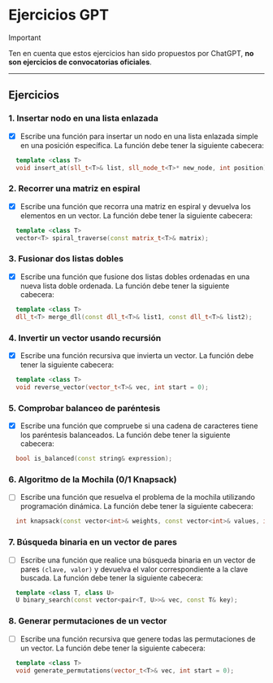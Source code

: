 # Ejercicios GPT

> [!IMPORTANT]
> Ten en cuenta que estos ejercicios han sido propuestos por ChatGPT, **no son ejercicios de convocatorias oficiales**.

---

## Ejercicios

### 1. Insertar nodo en una lista enlazada

- [x] Escribe una función para insertar un nodo en una lista enlazada simple en una posición específica. La función debe tener la siguiente cabecera:

```cpp
  template <class T>
  void insert_at(sll_t<T>& list, sll_node_t<T>* new_node, int position);
```

### 2. Recorrer una matriz en espiral

- [x] Escribe una función que recorra una matriz en espiral y devuelva los elementos en un vector. La función debe tener la siguiente cabecera:

```cpp
  template <class T>
  vector<T> spiral_traverse(const matrix_t<T>& matrix);
```

### 3. Fusionar dos listas dobles

- [x] Escribe una función que fusione dos listas dobles ordenadas en una nueva lista doble ordenada. La función debe tener la siguiente cabecera:

```cpp
  template <class T>
  dll_t<T> merge_dll(const dll_t<T>& list1, const dll_t<T>& list2);
```

### 4. Invertir un vector usando recursión

- [x] Escribe una función recursiva que invierta un vector. La función debe tener la siguiente cabecera:

```cpp
  template <class T>
  void reverse_vector(vector_t<T>& vec, int start = 0);
```

### 5. Comprobar balanceo de paréntesis

- [x] Escribe una función que compruebe si una cadena de caracteres tiene los paréntesis balanceados. La función debe tener la siguiente cabecera:

```cpp
  bool is_balanced(const string& expression);
```

### 6. Algoritmo de la Mochila (0/1 Knapsack)

- [ ] Escribe una función que resuelva el problema de la mochila utilizando programación dinámica. La función debe tener la siguiente cabecera:

```cpp
  int knapsack(const vector<int>& weights, const vector<int>& values, int max_weight);
```

### 7. Búsqueda binaria en un vector de pares

- [ ] Escribe una función que realice una búsqueda binaria en un vector de pares `(clave, valor)` y devuelva el valor correspondiente a la clave buscada. La función debe tener la siguiente cabecera:

```cpp
  template <class T, class U>
  U binary_search(const vector<pair<T, U>>& vec, const T& key);
```

### 8. Generar permutaciones de un vector

- [ ] Escribe una función recursiva que genere todas las permutaciones de un vector. La función debe tener la siguiente cabecera:

```cpp
  template <class T>
  void generate_permutations(vector_t<T>& vec, int start = 0);

